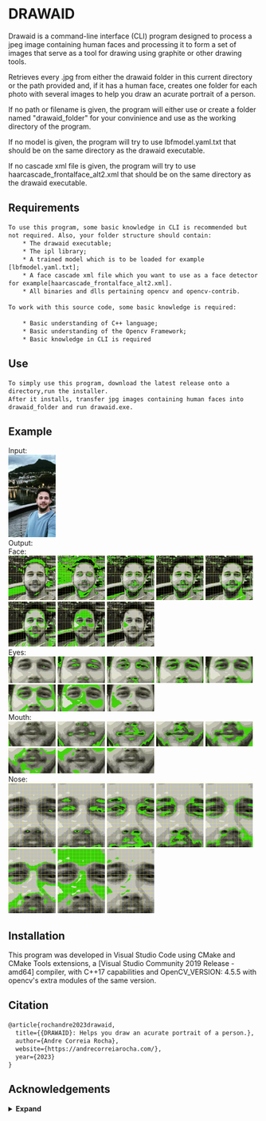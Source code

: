 

# DRAWAID

Drawaid is a command-line interface (CLI) program designed to process a jpeg image 
containing human faces and processing it to form a set of images that serve as a tool 
for drawing using graphite or other drawing tools.

Retrieves every .jpg from either the drawaid folder in this current directory
or the path provided and, if it has a human face,
creates one folder for each photo with several images to help you draw an acurate portrait of a person.

If no path or filename is given, the program will either use or create a folder named "drawaid_folder"
for your convinience and use as the working directory of the program.

If no model is given, the program will try to use lbfmodel.yaml.txt that should be on the same directory as the drawaid executable.

If no cascade xml file is given, the program will try to use haarcascade_frontalface_alt2.xml that should be on the same directory as the drawaid executable.

## Requirements

    To use this program, some basic knowledge in CLI is recommended but not required. Also, your folder structure should contain:
        * The drawaid executable;
        * The ipl library;
        * A trained model which is to be loaded for example [lbfmodel.yaml.txt];
        * A face cascade xml file which you want to use as a face detector for example[haarcascade_frontalface_alt2.xml].
        * All binaries and dlls pertaining opencv and opencv-contrib.

    To work with this source code, some basic knowledge is required:

        * Basic understanding of C++ language;
        * Basic understanding of the Opencv Framework;
        * Basic knowledge in CLI is required

## Use

    To simply use this program, download the latest release onto a directory,run the installer.
    After it installs, transfer jpg images containing human faces into drawaid_folder and run drawaid.exe.

## Example

Input: <br>
    <img src="https://github.com/EngAndreRocha/drawaid/blob/main/sample.jpg" width="95px"/><br>
Output: <br>
Face: <br>
    <img src="https://github.com/EngAndreRocha/drawaid/blob/main/example/person_0/face/face_0_8B.jpg" width="95px"/>
    <img src="https://github.com/EngAndreRocha/drawaid/blob/main/example/person_0/face/face_1_6B.jpg" width="95px"/>
    <img src="https://github.com/EngAndreRocha/drawaid/blob/main/example/person_0/face/face_2_4B.jpg" width="95px"/>
    <img src="https://github.com/EngAndreRocha/drawaid/blob/main/example/person_0/face/face_3_2B.jpg" width="95px"/>
    <img src="https://github.com/EngAndreRocha/drawaid/blob/main/example/person_0/face/face_4_HB.jpg" width="95px"/>
    <img src="https://github.com/EngAndreRocha/drawaid/blob/main/example/person_0/face/face_5_2H.jpg" width="95px"/>
    <img src="https://github.com/EngAndreRocha/drawaid/blob/main/example/person_0/face/face_6_4H.jpg" width="95px"/>
    <img src="https://github.com/EngAndreRocha/drawaid/blob/main/example/person_0/face/face_7_6H.jpg" width="95px"/><br>
Eyes: <br>
    <img src="https://github.com/EngAndreRocha/drawaid/blob/main/example/person_0/eyes/eyes_0_8B.jpg" width="95px"/>
    <img src="https://github.com/EngAndreRocha/drawaid/blob/main/example/person_0/eyes/eyes_1_6B.jpg" width="95px"/>
    <img src="https://github.com/EngAndreRocha/drawaid/blob/main/example/person_0/eyes/eyes_2_4B.jpg" width="95px"/>
    <img src="https://github.com/EngAndreRocha/drawaid/blob/main/example/person_0/eyes/eyes_3_2B.jpg" width="95px"/>
    <img src="https://github.com/EngAndreRocha/drawaid/blob/main/example/person_0/eyes/eyes_4_HB.jpg" width="95px"/>
    <img src="https://github.com/EngAndreRocha/drawaid/blob/main/example/person_0/eyes/eyes_5_2H.jpg" width="95px"/>
    <img src="https://github.com/EngAndreRocha/drawaid/blob/main/example/person_0/eyes/eyes_6_4H.jpg" width="95px"/>
    <img src="https://github.com/EngAndreRocha/drawaid/blob/main/example/person_0/eyes/eyes_7_6H.jpg" width="95px"/><br>
Mouth: <br>
    <img src="https://github.com/EngAndreRocha/drawaid/blob/main/example/person_0/mouth/mouth_0_8B.jpg" width="95px"/>
    <img src="https://github.com/EngAndreRocha/drawaid/blob/main/example/person_0/mouth/mouth_1_6B.jpg" width="95px"/>
    <img src="https://github.com/EngAndreRocha/drawaid/blob/main/example/person_0/mouth/mouth_2_4B.jpg" width="95px"/>
    <img src="https://github.com/EngAndreRocha/drawaid/blob/main/example/person_0/mouth/mouth_3_2B.jpg" width="95px"/>
    <img src="https://github.com/EngAndreRocha/drawaid/blob/main/example/person_0/mouth/mouth_4_HB.jpg" width="95px"/>
    <img src="https://github.com/EngAndreRocha/drawaid/blob/main/example/person_0/mouth/mouth_5_2H.jpg" width="95px"/>
    <img src="https://github.com/EngAndreRocha/drawaid/blob/main/example/person_0/mouth/mouth_6_4H.jpg" width="95px"/>
    <img src="https://github.com/EngAndreRocha/drawaid/blob/main/example/person_0/mouth/mouth_7_6H.jpg" width="95px"/><br>
Nose: <br>
    <img src="https://github.com/EngAndreRocha/drawaid/blob/main/example/person_0/nose/nose_0_8B.jpg" width="95px"/>
    <img src="https://github.com/EngAndreRocha/drawaid/blob/main/example/person_0/nose/nose_1_6B.jpg" width="95px"/>
    <img src="https://github.com/EngAndreRocha/drawaid/blob/main/example/person_0/nose/nose_2_4B.jpg" width="95px"/>
    <img src="https://github.com/EngAndreRocha/drawaid/blob/main/example/person_0/nose/nose_3_2B.jpg" width="95px"/>
    <img src="https://github.com/EngAndreRocha/drawaid/blob/main/example/person_0/nose/nose_4_HB.jpg" width="95px"/>
    <img src="https://github.com/EngAndreRocha/drawaid/blob/main/example/person_0/nose/nose_5_2H.jpg" width="95px"/>
    <img src="https://github.com/EngAndreRocha/drawaid/blob/main/example/person_0/nose/nose_6_4H.jpg" width="95px"/>
    <img src="https://github.com/EngAndreRocha/drawaid/blob/main/example/person_0/nose/nose_7_6H.jpg" width="95px"/> <br>


## Installation

This program was developed in Visual Studio Code using CMake and CMake Tools extensions, 
a [Visual Studio Community 2019 Release - amd64] compiler, with C++17 capabilities and OpenCV_VERSION: 4.5.5 with opencv's extra modules of the same version.

## Citation

```
@article{rochandre2023drawaid,
  title={{DRAWAID}: Helps you draw an acurate portrait of a person.},
  author={Andre Correia Rocha},
  website={https://andrecorreiarocha.com/},
  year={2023}
}
```

## Acknowledgements

<details><summary> <b>Expand</b> </summary>

* [https://github.com/CLIUtils/CLI11](https://github.com/CLIUtils/CLI11)
* [https://opencv.org/](https://opencv.org/)
* [https://docs.opencv.org/3.4/d2/d42/tutorial_face_landmark_detection_in_an_image.html](https://docs.opencv.org/3.4/d2/d42/tutorial_face_landmark_detection_in_an_image.html)

</details>
